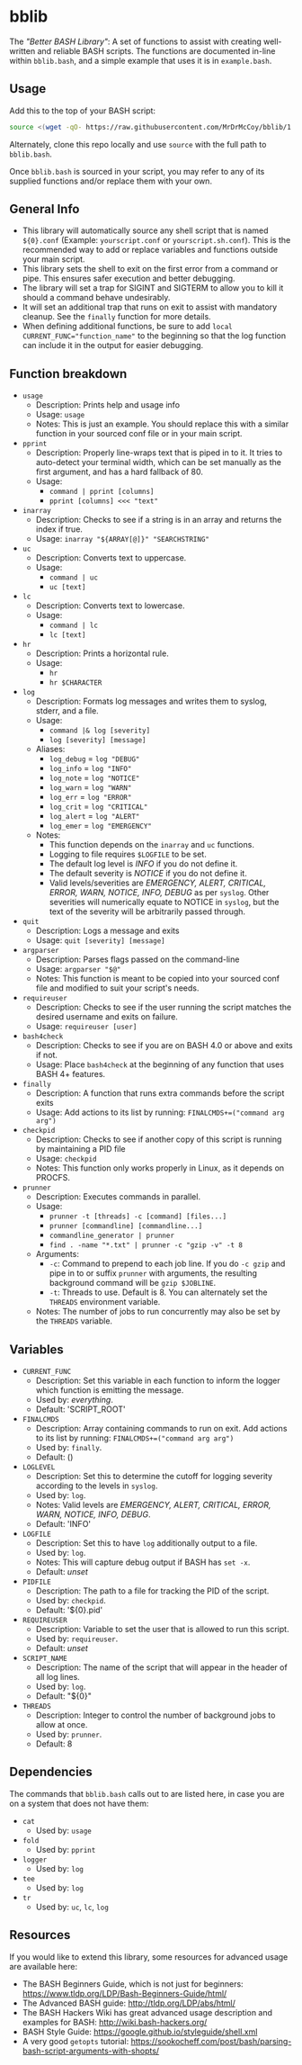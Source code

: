 # bblib

The _"Better BASH Library"_: A set of functions to assist with creating well-written and reliable BASH scripts. The functions are documented in-line within `bblib.bash`, and a simple example that uses it is in `example.bash`.

## Usage

Add this to the top of your BASH script:

```bash
source <(wget -qO- https://raw.githubusercontent.com/MrDrMcCoy/bblib/1.0.2/bblib.bash)
```

Alternately, clone this repo locally and use `source` with the full path to `bblib.bash`.

Once `bblib.bash` is sourced in your script, you may refer to any of its supplied functions and/or replace them with your own.

## General Info

- This library will automatically source any shell script that is named `${0}.conf` (Example: `yourscript.conf` or `yourscript.sh.conf`). This is the recommended way to add or replace variables and functions outside your main script.
- This library sets the shell to exit on the first error from a command or pipe. This ensures safer execution and better debugging.
- The library will set a trap for SIGINT and SIGTERM to allow you to kill it should a command behave undesirably.
- It will set an additional trap that runs on exit to assist with mandatory cleanup. See the `finally` function for more details.
- When defining additional functions, be sure to add `local CURRENT_FUNC="function_name"` to the beginning so that the log function can include it in the output for easier debugging.

## Function breakdown

- `usage`
  - Description: Prints help and usage info
  - Usage: `usage`
  - Notes: This is just an example. You should replace this with a similar function in your sourced conf file or in your main script.
- `pprint`
  - Description: Properly line-wraps text that is piped in to it. It tries to auto-detect your terminal width, which can be set manually as the first argument, and has a hard fallback of 80.
  - Usage:
    - `command | pprint [columns]`
    - `pprint [columns] <<< "text"`
- `inarray`
  - Description: Checks to see if a string is in an array and returns the index if true.
  - Usage: `inarray "${ARRAY[@]}" "SEARCHSTRING"`
- `uc`
  - Description: Converts text to uppercase.
  - Usage:
    - `command | uc`
    - `uc [text]`
- `lc`
  - Description: Converts text to lowercase.
  - Usage:
    - `command | lc`
    - `lc [text]`
- `hr`
  - Description: Prints a horizontal rule.
  - Usage:
    - `hr`
    - `hr $CHARACTER`
- `log`
  - Description: Formats log messages and writes them to syslog, stderr, and a file.
  - Usage:
    - `command |& log [severity]`
    - `log [severity] [message]`
  - Aliases:
    - `log_debug` = `log "DEBUG"`
    - `log_info` = `log "INFO"`
    - `log_note` = `log "NOTICE"`
    - `log_warn` = `log "WARN"`
    - `log_err` = `log "ERROR"`
    - `log_crit` = `log "CRITICAL"`
    - `log_alert` = `log "ALERT"`
    - `log_emer` = `log "EMERGENCY"`
  - Notes:
    - This function depends on the `inarray` and `uc` functions.
    - Logging to file requires `$LOGFILE` to be set.
    - The default log level is _INFO_ if you do not define it.
    - The default severity is _NOTICE_ if you do not define it.
    - Valid levels/severities are _EMERGENCY, ALERT, CRITICAL, ERROR, WARN, NOTICE, INFO, DEBUG_ as per `syslog`. Other severities will numerically equate to NOTICE in `syslog`, but the text of the severity will be arbitrarily passed through.
- `quit`
  - Description: Logs a message and exits
  - Usage: `quit [severity] [message]`
- `argparser`
  - Description: Parses flags passed on the command-line
  - Usage: `argparser "$@"`
  - Notes: This function is meant to be copied into your sourced conf file and modified to suit your script's needs.
- `requireuser`
  - Description: Checks to see if the user running the script matches the desired username and exits on failure.
  - Usage: `requireuser [user]`
- `bash4check`
  - Description: Checks to see if you are on BASH 4.0 or above and exits if not.
  - Usage: Place `bash4check` at the beginning of any function that uses BASH 4+ features.
- `finally`
  - Description: A function that runs extra commands before the script exits
  - Usage: Add actions to its list by running: `FINALCMDS+=("command arg arg")`
- `checkpid`
  - Description: Checks to see if another copy of this script is running by maintaining a PID file
  - Usage: `checkpid`
  - Notes: This function only works properly in Linux, as it depends on PROCFS.
- `prunner`
  - Description: Executes commands in parallel.
  - Usage:
    - `prunner -t [threads] -c [command] [files...]`
    - `prunner [commandline] [commandline...]`
    - `commandline_generator | prunner`
    - `find . -name "*.txt" | prunner -c "gzip -v" -t 8`
  - Arguments:
    - `-c`: Command to prepend to each job line. If you do `-c gzip` and pipe in to or suffix `prunner` with arguments, the resulting background command will be `gzip $JOBLINE`.
    - `-t`: Threads to use. Default is 8. You can alternately set the `THREADS` environment variable.
  - Notes: The number of jobs to run concurrently may also be set by the `THREADS` variable.

## Variables

- `CURRENT_FUNC`
  - Description: Set this variable in each function to inform the logger which function is emitting the message.
  - Used by: _everything_.
  - Default: 'SCRIPT_ROOT'
- `FINALCMDS`
  - Description: Array containing commands to run on exit. Add actions to its list by running: `FINALCMDS+=("command arg arg")`
  - Used by: `finally`.
  - Default: ()
- `LOGLEVEL`
  - Description: Set this to determine the cutoff for logging severity according to the levels in `syslog`.
  - Used by: `log`.
  - Notes: Valid levels are _EMERGENCY, ALERT, CRITICAL, ERROR, WARN, NOTICE, INFO, DEBUG_.
  - Default: 'INFO'
- `LOGFILE`
  - Description: Set this to have `log` additionally output to a file.
  - Used by: `log`.
  - Notes: This will capture debug output if BASH has `set -x`.
  - Default: _unset_
- `PIDFILE`
  - Description: The path to a file for tracking the PID of the script.
  - Used by: `checkpid`.
  - Default: '${0}.pid'
- `REQUIREUSER`
  - Description: Variable to set the user that is allowed to run this script.
  - Used by: `requireuser`.
  - Default: _unset_
- `SCRIPT_NAME`
  - Description: The name of the script that will appear in the header of all log lines.
  - Used by: `log`.
  - Default: "${0}"
- `THREADS`
  - Description: Integer to control the number of background jobs to allow at once.
  - Used by: `prunner`.
  - Default: 8

## Dependencies

The commands that `bblib.bash` calls out to are listed here, in case you are on a system that does not have them:

- `cat`
  - Used by: `usage`
- `fold`
  - Used by: `pprint`
- `logger`
  - Used by: `log`
- `tee`
  - Used by: `log`
- `tr`
  - Used by: `uc`, `lc`, `log`

## Resources

If you would like to extend this library, some resources for advanced usage are available here:

- The BASH Beginners Guide, which is not just for beginners: <https://www.tldp.org/LDP/Bash-Beginners-Guide/html/>
- The Advanced BASH guide: <http://tldp.org/LDP/abs/html/>
- The BASH Hackers Wiki has great advanced usage description and examples for BASH: <http://wiki.bash-hackers.org/>
- BASH Style Guide: <https://google.github.io/styleguide/shell.xml>
- A very good `getopts` tutorial: <https://sookocheff.com/post/bash/parsing-bash-script-arguments-with-shopts/>
